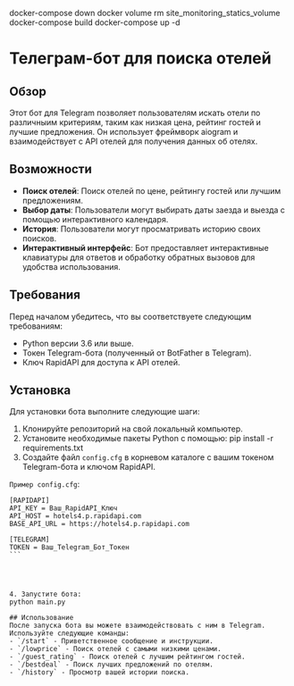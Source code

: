 docker-compose down
docker volume rm site_monitoring_statics_volume
docker-compose build
docker-compose up -d
# Телеграм-бот для поиска отелей

## Обзор
Этот бот для Telegram позволяет пользователям искать отели по различныим критериям, таким как низкая цена, рейтинг гостей и лучшие предложения. Он использует фреймворк aiogram и взаимодействует с API отелей для получения данных об отелях.

## Возможности
- **Поиск отелей**: Поиск отелей по цене, рейтингу гостей или лучшим предложениям.
- **Выбор даты**: Пользователи могут выбирать даты заезда и выезда с помощью интерактивного календаря.
- **История**: Пользователи могут просматривать историю своих поисков.
- **Интерактивный интерфейс**: Бот предоставляет интерактивные клавиатуры для ответов и обработку обратных вызовов для удобства использования.

## Требования
Перед началом убедитесь, что вы соответствуете следующим требованиям:
- Python версии 3.6 или выше.
- Токен Telegram-бота (полученный от BotFather в Telegram).
- Ключ RapidAPI для доступа к API отелей.

## Установка
Для установки бота выполните следующие шаги:
1. Клонируйте репозиторий на свой локальный компьютер.
2. Установите необходимые пакеты Python с помощью:
pip install -r requirements.txt
3. Создайте файл `config.cfg` в корневом каталоге с вашим токеном Telegram-бота и ключом RapidAPI.

`Пример config.cfg`:
````
[RAPIDAPI]
API_KEY = Ваш_RapidAPI_Ключ
API_HOST = hotels4.p.rapidapi.com
BASE_API_URL = https://hotels4.p.rapidapi.com

[TELEGRAM]
TOKEN = Ваш_Telegram_Бот_Токен
```




4. Запустите бота:
python main.py

## Использование
После запуска бота вы можете взаимодействовать с ним в Telegram. Используйте следующие команды:
- `/start` - Приветственное сообщение и инструкции.
- `/lowprice` - Поиск отелей с самыми низкими ценами.
- `/guest_rating` - Поиск отелей с лучшим рейтингом гостей.
- `/bestdeal` - Поиск лучших предложений по отелям.
- `/history` - Просмотр вашей истории поиска.